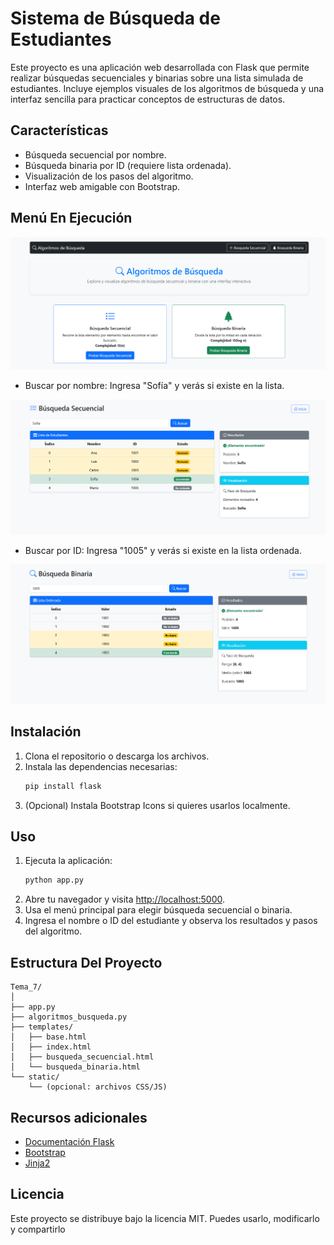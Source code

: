 # Sistema de Búsqueda de Estudiantes

Este proyecto es una aplicación web desarrollada con Flask que permite realizar búsquedas secuenciales y binarias sobre una lista simulada de estudiantes. Incluye ejemplos visuales de los algoritmos de búsqueda y una interfaz sencilla para practicar conceptos de estructuras de datos.

## Características

- Búsqueda secuencial por nombre.
- Búsqueda binaria por ID (requiere lista ordenada).
- Visualización de los pasos del algoritmo.
- Interfaz web amigable con Bootstrap.

## Menú En Ejecución

![](captura.png)

- Buscar por nombre: Ingresa "Sofía" y verás si existe en la lista.
  
![](captura1.png)

- Buscar por ID: Ingresa "1005" y verás si existe en la lista ordenada.

![](captura2.png)

## Instalación

1. Clona el repositorio o descarga los archivos.
2. Instala las dependencias necesarias:
    ```bash
    pip install flask
    ```
3. (Opcional) Instala Bootstrap Icons si quieres usarlos localmente.

## Uso

1. Ejecuta la aplicación:
    ```bash
    python app.py
    ```
2. Abre tu navegador y visita [http://localhost:5000](http://localhost:5000).
3. Usa el menú principal para elegir búsqueda secuencial o binaria.
4. Ingresa el nombre o ID del estudiante y observa los resultados y pasos del algoritmo.

## Estructura Del Proyecto

```
Tema_7/
│
├── app.py
├── algoritmos_busqueda.py
├── templates/
│   ├── base.html
│   ├── index.html
│   ├── busqueda_secuencial.html
│   └── busqueda_binaria.html
└── static/
    └── (opcional: archivos CSS/JS)
```

## Recursos adicionales

- [Documentación Flask](https://flask.palletsprojects.com/)
- [Bootstrap](https://getbootstrap.com/)
- [Jinja2](https://jinja.palletsprojects.com/)

## Licencia


Este proyecto se distribuye bajo la licencia MIT. Puedes usarlo, modificarlo y compartirlo
